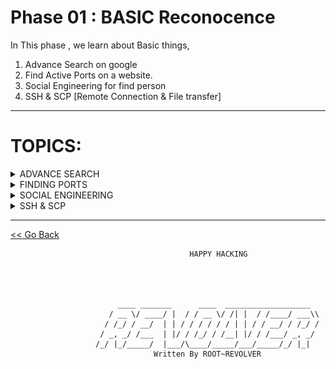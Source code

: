 # Phase 01 : BASIC Reconocence

In This  phase , we learn about Basic things,

1. Advance Search on google
2. Find Active Ports on a website.
3. Social Engineering for find  person 
4. SSH & SCP [Remote Connection & File transfer]
---

# TOPICS:

<details>

<summary>  ADVANCE SEARCH  </summary>

# Advance Searching 

I started looking for a website, how hackers lookup it. some google advance key features make this lookup even far better.

ex: If I looking for an pdf of a book, i simply search it on google but in advance search I search it like this:

```
site:google.com filetype:pdf "Book Name"
```

```html
site:google.com filetype:pdf Penetration Testing Paperback
```

![Rec-01](/Image/Phase_01/rec01.png)

</details>

<details>

<summary>  FINDING PORTS</summary>

# How  to find  active ports on a website : 

we know that , every website has  a port that allows a user to Enter the website, port is like a door of a website.. common ports like :  

>  Port 80 (HTTP), 443 (HTTPS), 21 (FTP), 22 (FTP share)  

IN Kali their are Several tools that allows user to know the ports and other stuffs like  :

> dig, nslookup

- How to  use it :
    - just type dig <domain name/ip> [name of the operation]
    - > i.g. dig google.com ns

Here ns is name server (ns)

some list of dig tools showed below : 

![img dig tool](/Image/Phase_01/DIG.png)

</details>

<details><summary> SOCIAL ENGINEERING</summary> 

# SOCIAL ENGINEERING 

---

Social engnieering is a method that use for tweaks person and steal their personal details.

In Kali Linux their is a tools that is help for find out a person's all social media information.

## pros :

- Easy to find out all the details in  minutes.

## Cons:

- If username is different then it might show other person's info who has this username.

---

### Tools Uses : 

```
sherlock <username> 
```

Results :

![Image Example](/Image/Phase_01/SL.png)

##### MORE DETIALS  WILL BE ADDED IN SOON...........

</details>

<details><summary>SSH & SCP</summary>
 
 [[SSH & SCP]----> click here](https://github.com/pran0x/MY-CYBER-JOURNEY/blob/9a52c40243f6b78f54676a707c5349ade6b657a8/ssh&scp/readme.md)

</details>

---

[<< Go Back](https://github.com/pran0x/MY-CYBER-JOURNEY/blob/bdd07c2edb033502c8c445de575178e8f845f585/README.md)



                                            HAPPY HACKING 
                                            



                            ____ _______      ____  ___________________ 
                          / __ \/ ____/ |  / / __ \/ /| |  / /____/ ___\\
                         / /_/ / __/  | | / / / / / / | | / / __/ / /_/ /
                        / _, _/ /___  | |/ / /_/ / /__| |/ / /___/ _, _/  
                       /_/ |_/_____/  |___/\____/_____/___/_____/_/ |_|   
                                    Written By ROOT~REVOLVER